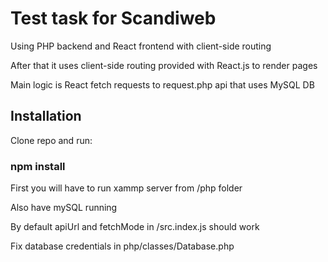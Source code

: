 # Test task for Scandiweb


Using PHP backend and React frontend with client-side routing 

After that it uses client-side routing provided with React.js to render pages

Main logic is React fetch requests to request.php api that uses MySQL DB


## Installation

Clone repo and run: 

### npm install

First you will have to run xammp server from /php folder

Also have mySQL running 

By default apiUrl and fetchMode in /src.index.js should work
 
Fix database credentials in php/classes/Database.php


